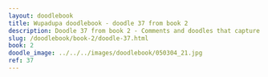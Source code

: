 ```yaml
---
layout: doodlebook
title: Wupadupa doodlebook - doodle 37 from book 2
description: Doodle 37 from book 2 - Comments and doodles that capture the essence of this event  
slug: /doodlebook/book-2/doodle-37.html
book: 2
doodle_image: ../../../images/doodlebook/050304_21.jpg
ref: 37
---	  
```

																																																																							